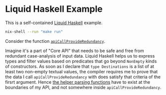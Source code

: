 Liquid Haskell Example
======================

This is a self-contained [Liquid Haskell](https://ucsd-progsys.github.io/liquidhaskell-blog/) example.

```bash
nix-shell --run "make run"
```


Consider the function [`apiCallProvideRedundancy`](https://github.com/avanov/liquid-haskell-parsing-demo/blob/fd4fca50079ac9ecd0b55fa34156428c6d3d4259/app/Main.hs#L37-L43).

Imagine it's a part of "Core API" that needs to be safe and free from redundant case-analysis of input data.
Liquid Haskell helps us to express types and filter values based on predicates that go beyond `NonEmpty` kinds of constructors.
As soon as I declare that `type Destinations` is a list of at least two non-empty textual values,
the compiler requires me to prove that the data I call `apiCallProvideRedundancy` with does satisfy
that criteria of the firsrt argument.
Hence [the helper parsing functions](https://github.com/avanov/liquid-haskell-parsing-demo/blob/fd4fca50079ac9ecd0b55fa34156428c6d3d4259/app/Main.hs#L50-L77)
have to exist at the boundaries of my API, and not somewhere inside `apiCallProvideRedundancy`.
